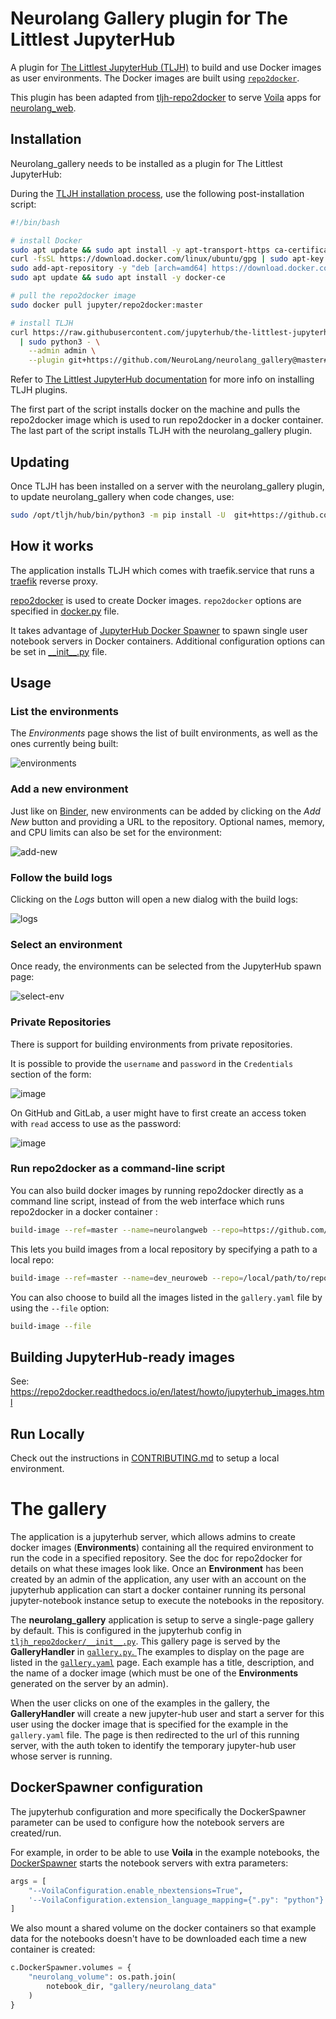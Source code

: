 # Neurolang Gallery plugin for The Littlest JupyterHub

A plugin for [The Littlest JupyterHub (TLJH)](https://tljh.jupyter.org) to build and use Docker images as user environments. The Docker images are built using [`repo2docker`](https://repo2docker.readthedocs.io/en/latest/).

This plugin has been adapted from [tljh-repo2docker](https://github.com/plasmabio/tljh-repo2docker) to serve [Voila](https://github.com/voila-dashboards/voila/tree/stable) apps for [neurolang_web](https://github.com/NeuroLang/neurolang_web).


## Installation

Neurolang_gallery needs to be installed as a plugin for The Littlest JupyterHub:

During the [TLJH installation process](http://tljh.jupyter.org/en/latest/install/index.html), use the following post-installation script:

```bash
#!/bin/bash

# install Docker
sudo apt update && sudo apt install -y apt-transport-https ca-certificates curl software-properties-common
curl -fsSL https://download.docker.com/linux/ubuntu/gpg | sudo apt-key add -
sudo add-apt-repository -y "deb [arch=amd64] https://download.docker.com/linux/ubuntu bionic stable"
sudo apt update && sudo apt install -y docker-ce

# pull the repo2docker image
sudo docker pull jupyter/repo2docker:master

# install TLJH
curl https://raw.githubusercontent.com/jupyterhub/the-littlest-jupyterhub/master/bootstrap/bootstrap.py \
  | sudo python3 - \
    --admin admin \
    --plugin git+https://github.com/NeuroLang/neurolang_gallery@master#"egg=neurolang-gallery"
```

Refer to [The Littlest JupyterHub documentation](http://tljh.jupyter.org/en/latest/topic/customizing-installer.html?highlight=plugins#installing-tljh-plugins)
for more info on installing TLJH plugins.

The first part of the script installs docker on the machine and pulls the repo2docker image which is used to run repo2docker in a docker container. The last part of the script installs TLJH with the neurolang_gallery plugin.

## Updating

Once TLJH has been installed on a server with the neurolang_gallery plugin, to update neurolang_gallery when code changes, use:

```bash
sudo /opt/tljh/hub/bin/python3 -m pip install -U  git+https://github.com/NeuroLang/neurolang_gallery@master#"egg=neurolang-gallery"
```

## How it works
The application installs TLJH which comes with traefik.service that runs a [traefik](https://github.com/traefik/traefik) reverse proxy.

[repo2docker](https://github.com/jupyterhub/repo2docker) is used to create Docker images. `repo2docker` options are specified in [docker.py](./tljh_repo2docker/docker.py) file.

It takes advantage of [JupyterHub Docker Spawner](https://github.com/jupyterhub/dockerspawner) to spawn single user notebook servers in Docker containers. Additional configuration options can be set in [\_\_init\_\_.py](./tljh_repo2docker/__init__.py) file. 


## Usage

### List the environments

The *Environments* page shows the list of built environments, as well as the ones currently being built:

![environments](https://user-images.githubusercontent.com/591645/80962805-056df500-8e0e-11ea-81ab-6efc1c97432d.png)

### Add a new environment

Just like on [Binder](https://mybinder.org), new environments can be added by clicking on the *Add New* button and providing a URL to the repository. Optional names, memory, and CPU limits can also be set for the environment:

![add-new](https://user-images.githubusercontent.com/591645/80963115-9fce3880-8e0e-11ea-890b-c9b928f7edb1.png)

### Follow the build logs

Clicking on the *Logs* button will open a new dialog with the build logs:

![logs](https://user-images.githubusercontent.com/591645/82306574-86f18580-99bf-11ea-984b-4749ddde15e7.png)

### Select an environment

Once ready, the environments can be selected from the JupyterHub spawn page:

![select-env](https://user-images.githubusercontent.com/591645/81152248-10e22d00-8f82-11ea-9b5f-5831d8f7d085.png)

### Private Repositories

There is support for building environments from private repositories.

It is possible to provide the `username` and `password` in the `Credentials` section of the form:

![image](https://user-images.githubusercontent.com/591645/107362654-51567480-6ad9-11eb-93be-74d3b1c37828.png)

On GitHub and GitLab, a user might have to first create an access token with `read` access to use as the password:

![image](https://user-images.githubusercontent.com/591645/107350843-39c3bf80-6aca-11eb-8b82-6fa95ba4c7e4.png)

### Run repo2docker as a command-line script

You can also build docker images by running repo2docker directly as a command line script, instead of from the web interface which runs repo2docker in a docker container :

```bash
build-image --ref=master --name=neurolangweb --repo=https://github.com/NeuroLang/neurolang_web
```

This lets you build images from a local repository by specifying a path to a local repo:

```bash
build-image --ref=master --name=dev_neuroweb --repo=/local/path/to/repository
```

You can also choose to build all the images listed in the `gallery.yaml` file by using the `--file` option:

```bash
build-image --file
```

## Building JupyterHub-ready images

See: https://repo2docker.readthedocs.io/en/latest/howto/jupyterhub_images.html

## Run Locally

Check out the instructions in [CONTRIBUTING.md](./CONTRIBUTING.md) to setup a local environment.

# The gallery

The application is a jupyterhub server, which allows admins to create docker images (**Environments**) containing all the required environment to run the code in a specified repository. See the doc for repo2docker for details on what these images look like. Once an **Environment** has been created by an admin of the application, any user with an account on the jupyterhub application can start a docker container running its personal jupyter-notebook instance setup to execute the notebooks in the repository.

The **neurolang_gallery** application is setup to serve a single-page gallery by default. This is configured in the jupyterhub config in [`tljh_repo2docker/__init__.py`](tljh_repo2docker/__init__.py).
This gallery page is served by the **GalleryHandler** in [`gallery.py`. ](tljh_repo2docker/gallery.py)
The examples to display on the page are listed in the [`gallery.yaml`](tljh_repo2docker/gallery.yaml) page. Each example has a title, description, and the name of a docker image (which must be one of the **Environments** generated on the server by an admin).

When the user clicks on one of the examples in the gallery, the **GalleryHandler** will create a new jupyter-hub user and start a server for this user using the docker image that is specified for the example in the `gallery.yaml` file. The page is then redirected to the url of this running server, with the auth token to identify the temporary jupyter-hub user whose server is running.

## DockerSpawner configuration

The jupyterhub configuration and more specifically the DockerSpawner parameter can be used to configure how the notebook servers are created/run.

For example, in order to be able to use **Voila** in the example notebooks, the [DockerSpawner](tljh_repo2docker/__init.py) starts the notebook servers with extra parameters:

```python
args = [
    "--VoilaConfiguration.enable_nbextensions=True",
    '--VoilaConfiguration.extension_language_mapping={".py": "python"}',
]
```

We also mount a shared volume on the docker containers so that example data for the notebooks doesn't have to be downloaded each time a new container is created:

```python
c.DockerSpawner.volumes = {
    "neurolang_volume": os.path.join(
        notebook_dir, "gallery/neurolang_data"
    )
}
```